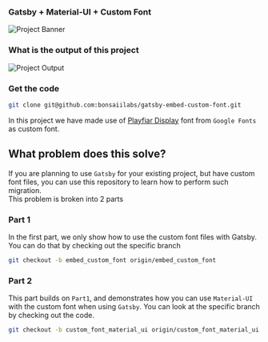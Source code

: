 ### Gatsby + Material-UI + Custom Font
![Project Banner](https://imgur.com/download/dEvVWM5)

### What is the output of this project
![Project Output](https://imgur.com/download/dMVGtiW)


### Get the code
```bash
git clone git@github.com:bonsaiilabs/gatsby-embed-custom-font.git
```

In this project we have made use of [Playfiar Display](https://fonts.google.com/specimen/Playfair+Display) font from `Google Fonts` as custom font.

## What problem does this solve?
If you are planning to use `Gatsby` for your existing project, but have custom font files, you can use this repository to learn how to perform such migration.  
This problem is broken into 2 parts

### Part 1
In the first part, we only show how to use the custom font files with Gatsby. You can do that by checking out the specific branch
```bash
git checkout -b embed_custom_font origin/embed_custom_font
``` 

### Part 2
This part builds on `Part1`, and demonstrates how you can use `Material-UI` with the custom font when using `Gatsby`. You can look at the specific branch by checking out the code.  
```bash
git checkout -b custom_font_material_ui origin/custom_font_material_ui
```
